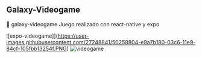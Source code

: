 ## Galaxy-Videogame
:rocket:  galaxy-videogame Juego realizado con react-native y expo



![expo-videogame]](https://user-images.githubusercontent.com/27248841/50258804-e9a7b180-03c6-11e9-84cf-105fbb13254f.PNG)
![videogame](https://user-images.githubusercontent.com/27248841/50258218-4786ca00-03c4-11e9-9400-fbb6635d03ef.PNG)
